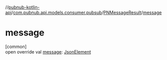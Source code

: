 //[pubnub-kotlin-api](../../../index.md)/[com.pubnub.api.models.consumer.pubsub](../index.md)/[PNMessageResult](index.md)/[message](message.md)

# message

[common]\
open override val [message](message.md): [JsonElement](../../com.pubnub.api/-json-element/index.md)
